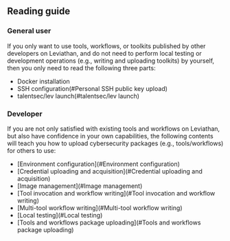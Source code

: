 ## Reading guide

### General user

If you only want to use tools, workflows, or toolkits published by other developers on Leviathan, and do not need to perform local testing or development operations (e.g., writing and uploading toolkits) by yourself, then you only need to read the following three parts:

* Docker installation
* SSH configuration(#Personal SSH public key upload)
* talentsec/lev launch(#talentsec/lev launch)


### Developer

If you are not only satisfied with existing tools and workflows on Leviathan, but also have confidence in your own capabilities, the following contents will teach you how to upload cybersecurity packages (e.g., tools/workflows) for others to use:

* [Environment configuration](#Environment configuration)
* [Credential uploading and acquisition](#Credential uploading and acquisition)
* [Image management](#Image management)
* [Tool invocation and workflow writing](#Tool invocation and workflow writing)
* [Multi-tool workflow writing](#Multi-tool workflow writing)
* [Local testing](#Local testing)
* [Tools and workflows package uploading](#Tools and workflows package uploading)
